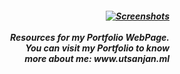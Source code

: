 <h5 align="right">
<a href="https://www.utsanjan.ml/" target="_blank">
<img alt="Screenshots" title="Screenshots"
src="https://www.utsanjan.ml/assets/img/logo.png"/>
</a><br><br>Resources for my Portfolio WebPage.<br>
You can visit my Portfolio to know <br>
more about me: www.utsanjan.ml</h5>
